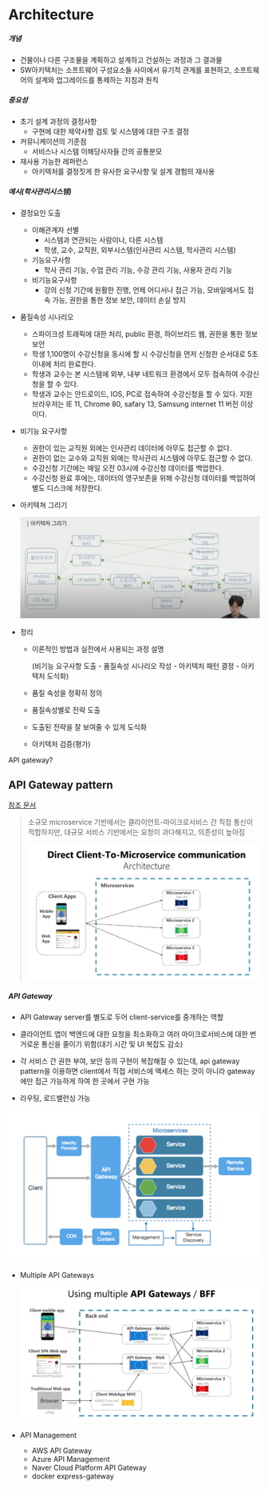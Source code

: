 # Architecture

##### 개념

- 건물이나 다른 구조물을 계획하고 설계하고 건설하는 과정과 그 결과물
- SW아키텍처는 소프트웨어 구성요소들 사이에서 유기적 관계를 표현하고, 소프트웨어의 설계와 업그레이드를 통제하는 지침과 원칙



##### 중요성

- 초기 설계 과정의 결정사항
  - 구현에 대한 제약사항 검토 및 시스템에 대한 구조 결정
- 커뮤니케이션의 기준점
  - 서비스나 시스템 이해당사자들 간의 공통분모
- 재사용 가능한 레퍼런스
  - 아키텍처를 결정짓게 한 유사한 요구사항 및 설계 경험의 재사용



##### 예시(학사관리시스템)

- 결정요인 도출

  - 이해관계자 선별
    - 시스템과 연관되는 사람이나, 다른 시스템
    - 학생, 교수, 교직원, 외부시스템(인사관리 시스템, 학사관리 시스템)
  - 기능요구사항
    - 학사 관리 기능, 수업 관리 기능, 수강 관리 기능, 사용자 관리 기능
  - 비기능요구사항
    - 강의 신청 기간에 원활한 진행, 언제 어디서나 접근 가능, 모바일에서도 접속 가능, 권한을 통한 정보 보안, 데이터 손실 방지

- 품질속성 시나리오

  - 스파이크성 트래픽에 대한 처리, public 환경, 하이브리드 웹, 권한을 통한 정보 보안
  - 학생 1,100명이 수강신청을 동시에 할 시 수강신청을 먼저 신청한 순서대로 5초 이내에 처리 완료한다.
  - 학생과 교수는 본 시스템에 외부, 내부 네트워크 환경에서 모두 접속하여 수강신청을 할 수 있다.
  - 학생과 교수는 안드로이드, IOS, PC로 접속하여 수강신청을 할 수 있다. 지원 브라우저는 IE 11, Chrome 80, safary 13, Samsung internet 11 버전 이상이다.

- 비기능 요구사항

  - 권한이 있는 교직원 외에는 인사관리 데이터에 아무도 접근할 수 없다.
  - 권한이 없는 교수와 교직원 외에는 학사관리 시스템에 아무도 접근할 수 없다.
  - 수강신청 기간에는 매일 오전 03시에 수강신청 데이터를 백업한다.
  - 수강신청 완료 후에는, 데이터의 영구보존을 위해 수강신청 데이터를 백업하여 별도 디스크에 저장한다.

- 아키텍쳐 그리기

  ![](./src/architecture.png)



- 정리

  - 이론적인 방법과 실전에서 사용되는 과정 설명

    (비기능 요구사항 도출 - 품질속성 시나리오 작성 - 아키텍처 패턴 결정 - 아키텍처 도식화)

  - 품질 속성을 정확히 정의

  - 품질속성별로 전략 도출

  - 도출된 전략을 잘 보여줄 수 있게 도식화

  - 아키텍처 검증(평가)



API gateway?

## API Gateway pattern

[참조 문서](https://docs.microsoft.com/ko-kr/dotnet/architecture/microservices/architect-microservice-container-applications/direct-client-to-microservice-communication-versus-the-api-gateway-pattern)

> 소규모 microservice 기반에서는 클라이언트-마이크로서비스 간 직접 통신이 적합하지만, 대규모 서비스 기반에서는 요청이 과다해지고, 의존성이 높아짐
>
> ![](./src/c-s-direct.png)



##### API Gateway

- API Gateway server를 별도로 두어 client-service를 중개하는 역할

- 클라이언트 앱이 백엔드에 대한 요청을 최소화하고 여러 마이크로서비스에 대한 번거로운 통신을 줄이기 위함(대기 시간 및 UI 복잡도 감소)

- 각 서비스 간 권한 부여, 보안 등의 구현이 복잡해질 수 있는데, api gateway pattern을 이용하면 client에서 직접 서비스에 액세스 하는 것이 아니라 gateway에만 접근 가능하게 하여 한 곳에서 구현 가능
- 라우팅, 로드밸런싱 가능

![](./src/api-gateway.png)



- Multiple API Gateways

  ![](./src/multiple-gateways.png)

- API Management
  - AWS API Gateway
  - Azure API Management
  - Naver Cloud Platform API Gateway
  - docker express-gateway
